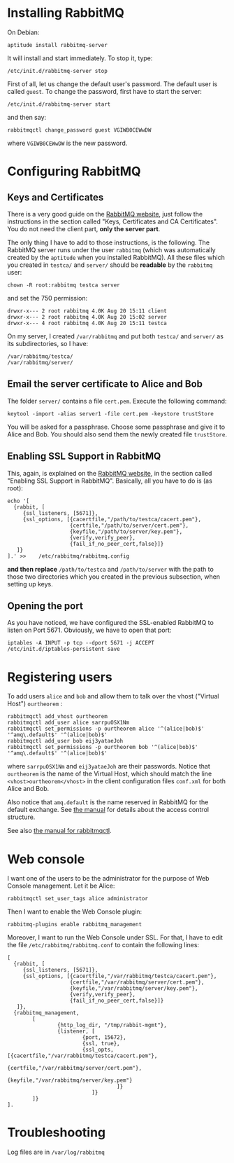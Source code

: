 
Installing RabbitMQ
===================

On Debian:

    aptitude install rabbitmq-server

It will install and start immediately. To stop it, type:

    /etc/init.d/rabbitmq-server stop

First of all, let us change the default user's password. The default user is called `guest`.
To change the password, first have to start the server:

    /etc/init.d/rabbitmq-server start

and then say:

    rabbitmqctl change_password guest VGIWB0CEWwDW

where `VGIWB0CEWwDW` is the new password. 

Configuring RabbitMQ
====================

Keys and Certificates
---------------------

There is a very good guide on the [RabbitMQ website](http://www.rabbitmq.com/ssl.html), just follow the 
instructions in the section called "Keys, Certificates and CA Certificates". You do not need the
client part, **only the server part**. 

The only thing I have to add to those instructions, is the following.  The RabbitMQ server runs under the user `rabbitmq`
(which was  automatically created by the ``aptitude`` when you installed RabbitMQ).
All these files which you created
in ``testca/`` and ``server/`` should be **readable** by the ``rabbitmq`` user:

    chown -R root:rabbitmq testca server

and set the 750 permission:

    drwxr-x--- 2 root rabbitmq 4.0K Aug 20 15:11 client
    drwxr-x--- 2 root rabbitmq 4.0K Aug 20 15:02 server
    drwxr-x--- 4 root rabbitmq 4.0K Aug 20 15:11 testca

On my server, I created ``/var/rabbitmq`` and put both ``testca/`` and ``server/`` as its subdirectories, so I have:

    /var/rabbitmq/testca/
    /var/rabbitmq/server/

Email the server certificate to Alice and Bob
--------------------------------------------

The folder ``server/`` contains a file `cert.pem`. Execute the following command:

    keytool -import -alias server1 -file cert.pem -keystore trustStore

You will be asked for a passphrase. Choose some passphrase and give it to Alice and Bob. You should
also send them the newly created file `trustStore`.


Enabling SSL Support in RabbitMQ
--------------------------------

This, again, is explained on the [RabbitMQ website](http://www.rabbitmq.com/ssl.html), in the section
called "Enabling SSL Support in RabbitMQ". Basically, all you have to do is (as root):

```
echo '[
  {rabbit, [
     {ssl_listeners, [5671]},
     {ssl_options, [{cacertfile,"/path/to/testca/cacert.pem"},
                    {certfile,"/path/to/server/cert.pem"},
                    {keyfile,"/path/to/server/key.pem"},
                    {verify,verify_peer},
                    {fail_if_no_peer_cert,false}]}
   ]}
].' >>    /etc/rabbitmq/rabbitmq.config

```

**and then replace** ``/path/to/testca`` and ``/path/to/server`` with the path to those two directories which you
created in the previous subsection, when setting up keys.

Opening the port
----------------

As you have noticed, we have configured the SSL-enabled RabbitMQ to listen on Port 5671.
Obviously, we have to open that port:

    iptables -A INPUT -p tcp --dport 5671 -j ACCEPT
    /etc/init.d/iptables-persistent save

Registering users
=================

To add users `alice` and `bob` and allow them to talk over the vhost ("Virtual Host") `ourtheorem` :

    rabbitmqctl add_vhost ourtheorem
    rabbitmqctl add_user alice sarrpuOSX1Nm 
    rabbitmqctl set_permissions -p ourtheorem alice '^(alice|bob)$' '^amq\.default$' '^(alice|bob)$'
    rabbitmqctl add_user bob eij3yataeJoh
    rabbitmqctl set_permissions -p ourtheorem bob '^(alice|bob)$' '^amq\.default$' '^(alice|bob)$'

where `sarrpuOSX1Nm` and `eij3yataeJoh` are their passwords. Notice that `ourtheorem` is the name of the Virtual Host,
which should match the line `<vhost>ourtheorem</vhost>` in the client configuration files `conf.xml` for both Alice
and Bob. 

Also notice that `amq.default` is the name reserved in RabbitMQ for the default exchange. 
See [the manual](https://www.rabbitmq.com/access-control.html) for details about the access control structure.

See also [the manual for rabbitmqctl](https://www.rabbitmq.com/man/rabbitmqctl.1.man.html).

Web console
===========

I want one of the users to be the administrator for the purpose of Web Console
management. Let it be Alice:

    rabbitmqctl set_user_tags alice administrator

Then I want to enable the Web Console plugin:

    rabbitmq-plugins enable rabbitmq_management

Moreover, I want to run the Web Console under SSL. For that, I have to edit the file ``/etc/rabbitmq/rabbitmq.conf``
to contain the following lines:

    [
      {rabbit, [
         {ssl_listeners, [5671]},
         {ssl_options, [{cacertfile,"/var/rabbitmq/testca/cacert.pem"},
                        {certfile,"/var/rabbitmq/server/cert.pem"},
                        {keyfile,"/var/rabbitmq/server/key.pem"},
                        {verify,verify_peer},
                        {fail_if_no_peer_cert,false}]}
       ]},
      {rabbitmq_management, 
            [ 
                    {http_log_dir, "/tmp/rabbit-mgmt"},
                    {listener, [
                            {port, 15672}, 
                            {ssl, true},
                            {ssl_opts, [{cacertfile,"/var/rabbitmq/testca/cacert.pem"},
                                        {certfile,"/var/rabbitmq/server/cert.pem"},
                                        {keyfile,"/var/rabbitmq/server/key.pem"}
                                       ]}
                               ]}
            ]}
    ].

Troubleshooting
===============

Log files are in ``/var/log/rabbitmq``


